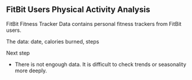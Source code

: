 ## FitBit Users Physical Activity Analysis
FitBit Fitness Tracker Data contains personal fitness trackers from FitBit users. 

The data: date, calories burned, steps


Next step
- There is not engough data. It is difficult to check trends or seasonality more deeply.
